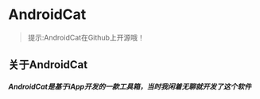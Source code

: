 # AndroidCat
> 提示:AndroidCat在Github上开源哦！

## 关于AndroidCat

##### AndroidCat是基于iApp开发的一款工具箱，当时我闲着无聊就开发了这个软件
